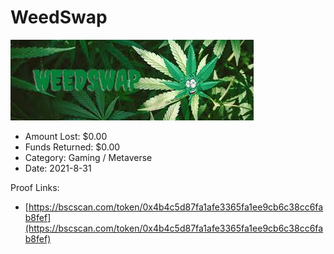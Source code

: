 # WeedSwap
![WeedSwap](/rektimages/WeedSwap.png)
- Amount Lost: $0.00
- Funds Returned: $0.00
- Category: Gaming / Metaverse
- Date: 2021-8-31



Proof Links:
- [https://bscscan.com/token/0x4b4c5d87fa1afe3365fa1ee9cb6c38cc6fab8fef](https://bscscan.com/token/0x4b4c5d87fa1afe3365fa1ee9cb6c38cc6fab8fef)


